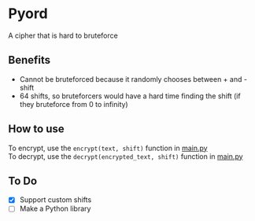 # Pyord
A cipher that is hard to bruteforce   


## Benefits
- Cannot be bruteforced because it randomly chooses between + and - shift   
- 64 shifts, so bruteforcers would have a hard time finding the shift (if they bruteforce from 0 to infinity)   

## How to use
To encrypt, use the `encrypt(text, shift)` function in [main.py](https://github.com/Falcn8/Pyord/blob/main/main.py)   
To decrypt, use the `decrypt(encrypted_text, shift)` function in [main.py](https://github.com/Falcn8/Pyord/blob/main/main.py)   


## To Do
- [X] Support custom shifts   
- [ ] Make a Python library
